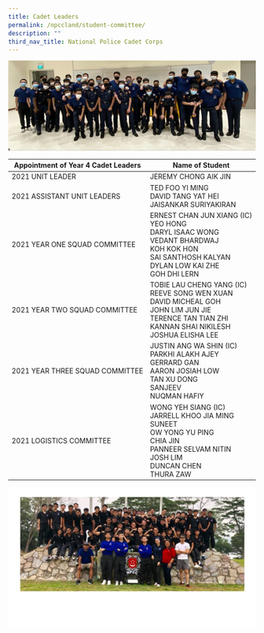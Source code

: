 ```yaml
---
title: Cadet Leaders
permalink: /npccland/student-committee/
description: ""
third_nav_title: National Police Cadet Corps
---
```

![](/images/cl-2-768x278.jpg)

<table>
<thead>
  <tr>
    <th>Appointment of Year 4 Cadet Leaders</th>
    <th>Name of Student</th>
  </tr>
</thead>
<tbody>
  <tr>
    <td>2021 UNIT LEADER</td>
    <td>JEREMY CHONG AIK JIN</td>
  </tr>
  <tr>
    <td>2021 ASSISTANT UNIT LEADERS</td>
    <td>TED FOO YI MING<br>DAVID TANG YAT HEI<br>JAISANKAR SURIYAKIRAN</td>
  </tr>
  <tr>
    <td>2021 YEAR ONE SQUAD COMMITTEE</td>
    <td>ERNEST CHAN JUN XIANG (IC)<br>YEO HONG<br>DARYL ISAAC WONG<br>VEDANT BHARDWAJ<br>KOH KOK HON<br>SAI SANTHOSH KALYAN<br>DYLAN LOW KAI ZHE<br>GOH DHI LERN</td>
  </tr>
  <tr>
    <td>2021 YEAR TWO SQUAD COMMITTEE</td>
    <td>TOBIE LAU CHENG YANG (IC)<br>REEVE SONG WEN XUAN<br>DAVID MICHEAL GOH<br>JOHN LIM JUN JIE<br>TERENCE TAN TIAN ZHI<br>KANNAN SHAI NIKILESH<br>JOSHUA ELISHA LEE</td>
  </tr>
  <tr>
    <td>2021 YEAR THREE SQUAD COMMITTEE</td>
    <td>JUSTIN ANG WA SHIN (IC)<br>PARKHI ALAKH AJEY<br>GERRARD GAN<br>AARON JOSIAH LOW<br>TAN XU DONG<br>SANJEEV<br>NUQMAN HAFIY</td>
  </tr>
  <tr>
    <td>2021 LOGISTICS COMMITTEE</td>
    <td>WONG YEH SIANG (IC)<br>JARRELL KHOO JIA MING<br>SUNEET<br>OW YONG YU PING<br>CHIA JIN<br>PANNEER SELVAM NITIN<br>JOSH LIM<br>DUNCAN CHEN<br>THURA ZAW</td>
  </tr>
</tbody>
</table>

![](/images/atc-1024x576.jpg)